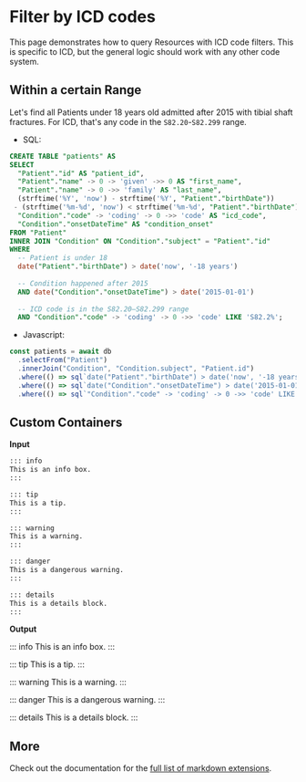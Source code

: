 <script setup lang="ts">
import { onMounted } from "vue";
import { sqliteOnFhir } from "~/sqlite.browser";
import { Kysely, sql } from "kysely"
import SqliteWorker from "~/sqlite-wasm.thread?worker";

onMounted(async () => {
const worker = new SqliteWorker({
  name: "sqlite-wasm.thread"
})
  const dialect = sqliteOnFhir(":memory:", "http://localhost:8787/fhir", [
    "Patient",
    "Condition"
  ], worker);
  

  const db = new Kysely<typeof dialect.$db>({ dialect: dialect });
  const results = await db.selectFrom("Patient").innerJoin("Condition", "Condition.subject", "Patient.id").select([
    "Patient.id as pid",
    "Condition.id as cid"
  ]).execute();
  console.log("results", results)
  
  const results2 = await db.selectFrom("Patient").innerJoin("Condition", "Condition.subject", "Patient.id").select([
    "Patient.id as pid",
    "Condition.id as cid"
  ]).execute();
  console.log("results2", results2)

  const results3 = await db.selectFrom("Condition").selectAll("Condition").execute();
  console.log("results3", results3)
});

</script>

# Filter by ICD codes

This page demonstrates how to query Resources with ICD code filters. This is
specific to ICD, but the general logic should work with any other code system.

## Within a certain Range
Let's find all Patients under 18 years old admitted after 2015 with tibial shaft fractures.
For ICD, that's any code in the `S82.20`-`S82.299` range.
- SQL:
```sql
CREATE TABLE "patients" AS
SELECT
  "Patient"."id" AS "patient_id",
  "Patient"."name" -> 0 -> 'given' ->> 0 AS "first_name",
  "Patient"."name" -> 0 ->> 'family' AS "last_name",
  (strftime('%Y', 'now') - strftime('%Y', "Patient"."birthDate")) 
 - (strftime('%m-%d', 'now') < strftime('%m-%d', "Patient"."birthDate")) AS "age",
  "Condition"."code" -> 'coding' -> 0 ->> 'code' AS "icd_code",
  "Condition"."onsetDateTime" AS "condition_onset"
FROM "Patient"
INNER JOIN "Condition" ON "Condition"."subject" = "Patient"."id"
WHERE
  -- Patient is under 18
  date("Patient"."birthDate") > date('now', '-18 years')
  
  -- Condition happened after 2015
  AND date("Condition"."onsetDateTime") > date('2015-01-01')
  
  -- ICD code is in the S82.20–S82.299 range
  AND "Condition"."code" -> 'coding' -> 0 ->> 'code' LIKE 'S82.2%';
```
- Javascript:
```ts
const patients = await db
  .selectFrom("Patient")
  .innerJoin("Condition", "Condition.subject", "Patient.id")
  .where(() => sql`date("Patient"."birthDate") > date('now', '-18 years')`)
  .where(() => sql`date("Condition"."onsetDateTime") > date('2015-01-01')`)
  .where(() => sql`"Condition"."code" -> 'coding' -> 0 ->> 'code' LIKE 'S82.2%'`)
```

## Custom Containers

**Input**

```md
::: info
This is an info box.
:::

::: tip
This is a tip.
:::

::: warning
This is a warning.
:::

::: danger
This is a dangerous warning.
:::

::: details
This is a details block.
:::
```

**Output**

::: info
This is an info box.
:::

::: tip
This is a tip.
:::

::: warning
This is a warning.
:::

::: danger
This is a dangerous warning.
:::

::: details
This is a details block.
:::

## More

Check out the documentation for the [full list of markdown extensions](https://vitepress.dev/guide/markdown).
